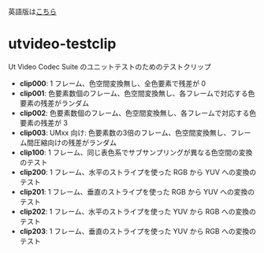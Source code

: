 英語版は[こちら](README.md)

# utvideo-testclip

Ut Video Codec Suite のユニットテストのためのテストクリップ

- **clip000**: 1 フレーム、色空間変換無し、全色要素で残差が 0
- **clip001**: 色要素数個のフレーム、色空間変換無し、各フレームで対応する色要素の残差がランダム
- **clip002**: 色要素数個のフレーム、色空間変換無し、各フレームで対応する色要素の残差が 3
- **clip003**: UMxx 向け: 色要素数の3倍のフレーム、色空間変換無し、フレーム間圧縮向けの残差がランダム
- **clip100**: 1 フレーム、同じ表色系でサブサンプリングが異なる色空間の変換のテスト
- **clip200**: 1 フレーム、水平のストライプを使った RGB から YUV への変換のテスト
- **clip201**: 1 フレーム、垂直のストライプを使った RGB から YUV への変換のテスト
- **clip202**: 1 フレーム、水平のストライプを使った YUV から RGB への変換のテスト
- **clip203**: 1 フレーム、垂直のストライプを使った YUV から RGB への変換のテスト
